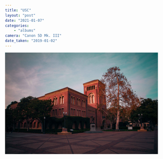 ```yaml
---
title: "USC"
layout: "post" 
date: "2021-01-07"
categories: 
    - "albums"
camera: "Canon 5D Mk. III"
date_taken: "2019-01-02"
---
```


![USC](/images/usc.jpg)